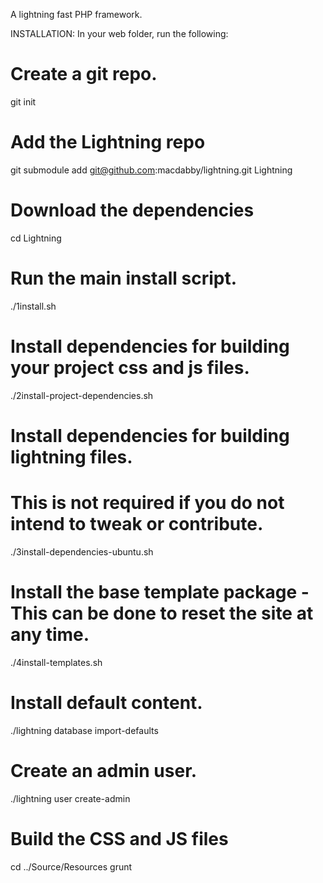 A lightning fast PHP framework.

INSTALLATION:
In your web folder, run the following:

# Create a git repo.
git init

# Add the Lightning repo
git submodule add git@github.com:macdabby/lightning.git Lightning

# Download the dependencies
cd Lightning

# Run the main install script.
./1install.sh

# Install dependencies for building your project css and js files.
./2install-project-dependencies.sh

# Install dependencies for building lightning files.
# This is not required if you do not intend to tweak or contribute.
./3install-dependencies-ubuntu.sh

# Install the base template package - This can be done to reset the site at any time.
./4install-templates.sh

# Install default content.
./lightning database import-defaults

# Create an admin user.
./lightning user create-admin

# Build the CSS and JS files
cd ../Source/Resources
grunt
